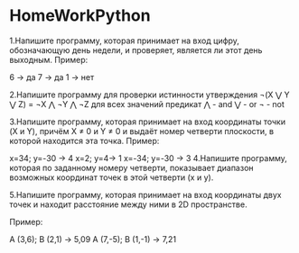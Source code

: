 # HomeWorkPython

1.Напишите программу, которая принимает на вход цифру, обозначающую день недели, и проверяет, является ли этот день выходным. Пример:

6 -> да
7 -> да
1 -> нет

2.Напишите программу для проверки истинности утверждения ¬(X ⋁ Y ⋁ Z) = ¬X ⋀ ¬Y ⋀ ¬Z для всех значений предикат ⋀ - and ⋁ - or ¬ - not

3.Напишите программу, которая принимает на вход координаты точки (X и Y), причём X ≠ 0 и Y ≠ 0 и выдаёт номер четверти плоскости, в которой находится эта точка. Пример:

x=34; y=-30 -> 4
x=2; y=4-> 1
x=-34; y=-30 -> 3
4.Напишите программу, которая по заданному номеру четверти, показывает диапазон возможных координат точек в этой четверти (x и y).

5.Напишите программу, которая принимает на вход координаты двух точек и находит расстояние между ними в 2D пространстве.

Пример:

A (3,6); B (2,1) -> 5,09
A (7,-5); B (1,-1) -> 7,21
